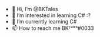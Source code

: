 - 👋 Hi, I’m @BKTales
- 👀 I’m interested in learning C# :?
- 🌱 I’m currently learning C#
- 📫 How to reach me BKᵀᵃˡᵉˢ#0033

<!---
BKTales/BKTales is a ✨ special ✨ repository because its `README.md` (this file) appears on your GitHub profile.
You can click the Preview link to take a look at your changes.
--->
